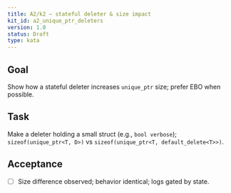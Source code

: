 ```yaml
---
title: A2/k2 — stateful deleter & size impact
kit_id: a2_unique_ptr_deleters
version: 1.0
status: Draft
type: kata
---
```

## Goal
Show how a stateful deleter increases `unique_ptr` size; prefer EBO when possible.
## Task
Make a deleter holding a small struct (e.g., `bool verbose`); `sizeof(unique_ptr<T, D>)` vs `sizeof(unique_ptr<T, default_delete<T>>)`.
## Acceptance
- [ ] Size difference observed; behavior identical; logs gated by state.